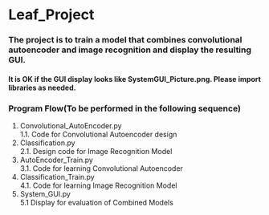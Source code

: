 # Leaf_Project

### The project is to train a model that combines convolutional autoencoder and image recognition and display the resulting GUI.
#### It is OK if the GUI display looks like SystemGUI_Picture.png. Please import libraries as needed.

### Program Flow(To be performed in the following sequence)
1. Convolutional_AutoEncoder.py<br>
   1.1. Code for Convolutional Autoencoder design<br>
2. Classification.py<br>
   2.1. Design code for Image Recognition Model<br>
3. AutoEncoder_Train.py<br>
   3.1. Code for learning Convolutional Autoencoder<br>
4. Classification_Train.py<br>
   4.1. Code for learning Image Recognition Model<br>
5. System_GUI.py<br>
   5.1 Display for evaluation of Combined Models<br>
